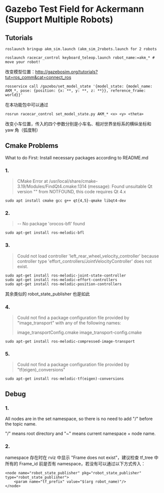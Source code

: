 # Gazebo Test Field for Ackermann (Support Multiple Robots)

## Tutorials

```shell
roslaunch bringup akm_sim.launch (akm_sim_2robots.launch for 2 robots
```

```shell
roslaunch racecar_control keyboard_teleop.launch robot_name:=akm_* # move your robot!
```

改变模型位置：<http://gazebosim.org/tutorials?tut=ros_comm&cat=connect_ros>

```
rosservice call /gazebo/set_model_state	'{model_state: {model_name: AKM_*, pose: {position: {x: **, y: **, z: **}}, reference_frame: world}}'
```

在本功能包中可以通过

```shell
rosrun racecar_control set_model_state.py AKM_* <x> <y> <theta>
```

改变小车位置，传入的四个参数分别是小车名、相对世界坐标系的横纵坐标和 yaw 角（弧度制）

## Cmake Problems

What to do First: Install necessary packages according to README.md

### 1.

> CMake Error at /usr/local/share/cmake-3.19/Modules/FindQt4.cmake:1314 (message):
> Found unsuitable Qt version "" from NOTFOUND, this code requires Qt 4.x

```shell
sudo apt install cmake gcc g++ qt{4,5}-qmake libqt4-dev	
```

### 2.

> --   No package 'orocos-bfl' found

```shell
sudo apt-get install ros-melodic-bfl
```

### 3.

>Could not load controller 'left_rear_wheel_velocity_controller' because controller type 'effort_controllers/JointVelocityController' does not exist.

```shell
sudo apt-get install ros-melodic-joint-state-controller
sudo apt-get install ros-melodic-effort-controllers
sudo apt-get install ros-melodic-position-controllers
```

其余类似的 robot_state_publisher 也是如此

### 4.

>Could not find a package configuration file provided by "image_transport"
>with any of the following names:
>
>image_transportConfig.cmake
>image_transport-config.cmake

```shell
sudo apt-get install ros-melodic-compressed-image-transport
```

### 5.

> Could not find a package configuration file provided by "tf(eigen)_conversions"

```shell
sudo apt-get install ros-melodic-tf(eigen)-conversions
```




## Debug 

### 1. 

All nodes are in the set namespace, so there is no need to add "/" before the topic name.

 "/" means root directory and "~" means current namespace + node name. 

### 2.

namespace 存在时在 rviz 中显示 "Frame does not exist"，建议检查 tf_tree 中所有的 Frame_id 前是否有 namespace，若没有可以通过以下方式传入：

```shell
<node name="robot_state_publisher" pkg="robot_state_publisher" type="robot_state_publisher">
    <param name="tf_prefix" value="$(arg robot_name)"/>
</node>
```

